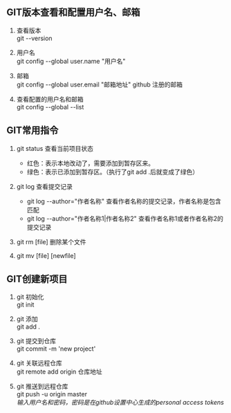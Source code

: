 ## GIT版本查看和配置用户名、邮箱

1. 查看版本  
git --version

2. 用户名  
git config --global user.name "用户名"

3. 邮箱  
git config --global user.email "邮箱地址"  github 注册的邮箱

4. 查看配置的用户名和邮箱  
git config --global --list



## GIT常用指令

1. git status 查看当前项目状态  
	- 红色：表示本地改动了，需要添加到暂存区来。
	- 绿色：表示已添加到暂存区。（执行了git add .后就变成了绿色）  
2. git log 查看提交记录  
	- git log --author="作者名称" 查看作者名称的提交记录，作者名称是包含匹配  
	- git log --author="作者名称1|作者名称2" 查看作者名称1或者作者名称2的提交记录  
3. git rm [file] 删除某个文件  

4. git mv [file] [newfile]






## GIT创建新项目

1. git 初始化  
git init

2. git 添加  
git add .

3. git 提交到仓库  
git commit -m 'new project'

4. git 关联远程仓库  
git remote add origin 仓库地址

5. git 推送到远程仓库  
git push -u origin master  
*输入用户名和密码，密码是在github设置中心生成的personal access tokens*


